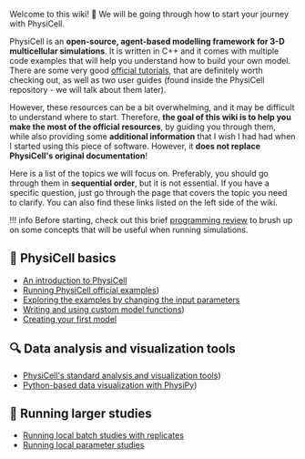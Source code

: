 Welcome to this wiki! :wave: We will be going through how to start your journey with PhysiCell.

PhysiCell is an **open-source, agent-based modelling framework for 3-D multicellular simulations**. It is written in C++ and it comes with multiple code examples that will help you understand how to build your own model. There are some very good [official tutorials](http://physicell.org/tutorials/), that are definitely worth checking out, as well as two user guides (found inside the PhysiCell repository - we will talk about them later). 

However, these resources can be a bit overwhelming, and it may be difficult to understand where to start. Therefore, **the goal of this wiki is to help you make the most of the official resources**, by guiding you through them, while also providing some **additional information** that I wish I had had when I started using this piece of software. However, it **does not replace PhysiCell's original documentation**!

Here is a list of the topics we will focus on. Preferably, you should go through them in **sequential order**, but it is not essential. If you have a specific question, just go through the page that covers the topic you need to clarify. You can also find these links listed on the left side of the wiki.

!!! info
    Before starting, check out this brief [programming review](programming-review.md) to brush up on some concepts that will be useful when running simulations.

## :tada: PhysiCell basics

* [An introduction to PhysiCell](basics/introduction.md)
* [Running PhysiCell official examples](basics/running-examples.md))
* [Exploring the examples by changing the input parameters](basics/changing-input.md)
* [Writing and using custom model functions](basics/custom-functions.md))
* [Creating your first model](basics/first-model.md)

## :mag: Data analysis and visualization tools
* [PhysiCell's standard analysis and visualization tools](data/standard-tools.md))
* [Python-based data visualization with PhysiPy](data/physipy.md))

## :rocket: Running larger studies

* [Running local batch studies with replicates](scaling/batch.md)
* [Running local parameter studies](scaling/parameter-studies.md)
